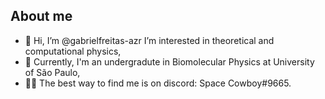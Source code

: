 ## About me

- 👋 Hi, I’m @gabrielfreitas-azr I’m interested in theoretical and computational physics, 
- 🧬 Currently, I'm an undergradute in Biomolecular Physics at University of São Paulo,
- 👨‍💻 The best way to find me is on discord: Space Cowboy#9665.


<!---
gabrielfreitas-azr/gabrielfreitas-azr is a ✨ special ✨ repository because its `README.md` (this file) appears on your GitHub profile.
You can click the Preview link to take a look at your changes.
--->
